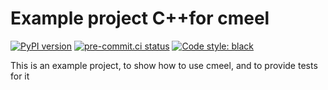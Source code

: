 # Example project C++for cmeel

[![PyPI version](https://badge.fury.io/py/cmeel-example.svg)](https://pypi.org/project/cmeel-example)
[![pre-commit.ci status](https://results.pre-commit.ci/badge/github/cmake-wheel/cmeel-example/main.svg)](https://results.pre-commit.ci/latest/github/cmake-wheel/cmeel-example/main)
[![Code style: black](https://img.shields.io/badge/code%20style-black-000000.svg)](https://github.com/psf/black)

This is an example project, to show how to use cmeel, and to provide tests for it
